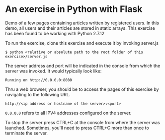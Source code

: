 # An exercise in Python with Flask
Demo of a few pages containing articles written by registered users.
In this demo, all users and their articles are stored in static arrays.
This exercise has been found to be working with Python 2.7.12

To run the exercise, clone this exercise and execute it by invoking server.js

  `$ python <relative or absolute path to the root folder of this exercise>/server.js`

The server address and port will be indicated in the console from which the server was invoked. It would typically look like:

   `Running on http://0.0.0.0:8080`

Thru a web browser, you should be to access the pages of this exercise by navigating to the following URL.

  `http://<ip address or hostname of the server>:<port>`

`0.0.0.0` refers to all IPV4 addresses configured on the server.

To stop the server press CTRL+C at the console from where the server was launched. Sometimes, you'll need to press CTRL+C more than once to terminate the server.
